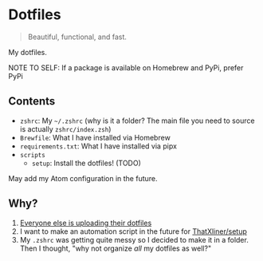 # Dotfiles

> Beautiful, functional, and fast.

My dotfiles.


NOTE TO SELF: If a package is available on Homebrew and PyPi, prefer PyPi

## Contents

  - `zshrc`: My `~/.zshrc` (why is it a folder? The main file you need to source is actually `zshrc/index.zsh`)
  - `Brewfile`: What I have installed via Homebrew
  - `requirements.txt`: What I have installed via pipx
  - `scripts`
    - `setup`: Install the dotfiles! (TODO)

May add my Atom configuration in the future.

## Why?

1. [Everyone else is uploading their dotfiles](https://github.com/search?q=dotfiles)
2. I want to make an automation script in the future for [ThatXliner/setup](https://github.com/ThatXliner/setup)
3. My `.zshrc` was getting quite messy so I decided to make it in a folder. Then I thought, "why not organize *all* my dotfiles as well?"
